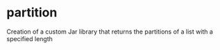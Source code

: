 # partition
Creation of a custom Jar library that returns the partitions of a list with a specified length 
